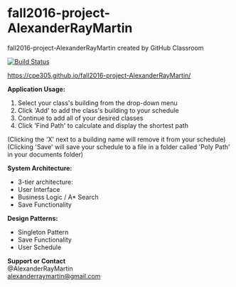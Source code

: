 # fall2016-project-AlexanderRayMartin
fall2016-project-AlexanderRayMartin created by GitHub Classroom

[![Build Status](https://travis-ci.org/cpe305/fall2016-project-AlexanderRayMartin.svg?branch=master)](https://travis-ci.org/cpe305/fall2016-project-AlexanderRayMartin)

https://cpe305.github.io/fall2016-project-AlexanderRayMartin/

**Application Usage:**
  1. Select your class's building from the drop-down menu
  2. Click 'Add' to add the class's building to your schedule
  3. Continue to add all of your desired classes
  4. Click 'Find Path' to calculate and display the shortest path
  
(Clicking the 'X' next to a building name will remove it from your schedule)  
(Clicking 'Save' will save your schedule to a file in a folder called 'Poly Path' in your documents folder)  
  
**System Architecture:**  
- 3-tier architecture: 
 - User Interface  
 - Business Logic / A* Search  
 - Save Functionality  
  
**Design Patterns:**  
- Singleton Pattern  
 - Save Functionality  
 - User Schedule  
 
**Support or Contact**  
@AlexanderRayMartin  
alexanderraymartin@gmail.com  
